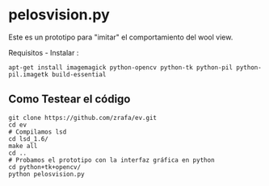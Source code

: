 
pelosvision.py
==============

Este es un prototipo para "imitar" el comportamiento del wool view.

Requisitos - Instalar :
```
apt-get install imagemagick python-opencv python-tk python-pil python-pil.imagetk build-essential
```

Como Testear el código
----------------------

```
git clone https://github.com/zrafa/ev.git
cd ev
# Compilamos lsd
cd lsd_1.6/
make all
cd ..
# Probamos el prototipo con la interfaz gráfica en python
cd python+tk+opencv/
python pelosvision.py


```



